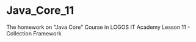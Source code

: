 # Java_Core_11
The homework on "Java Core" Course in LOGOS IT Academy
Lesson 11 - Collection Framework
